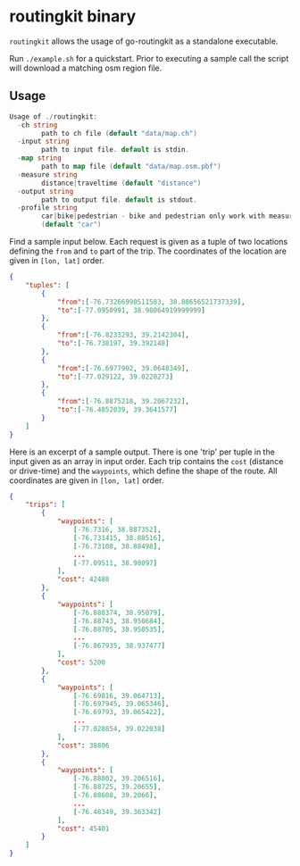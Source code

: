 # routingkit binary

`routingkit` allows the usage of go-routingkit as a standalone executable.

Run `./example.sh` for a quickstart. Prior to executing a sample call the script
will download a matching osm region file.

## Usage

```go
Usage of ./routingkit:
  -ch string
        path to ch file (default "data/map.ch")
  -input string
        path to input file. default is stdin.
  -map string
        path to map file (default "data/map.osm.pbf")
  -measure string
        distance|traveltime (default "distance")
  -output string
        path to output file. default is stdout.
  -profile string
        car|bike|pedestrian - bike and pedestrian only work with measure=distance
        (default "car")
```

Find a sample input below. Each request is given as a tuple of two locations
defining the `from` and `to` part of the trip. The coordinates of the location
are given in `[lon, lat]` order.

```json
{
    "tuples": [
        {
            "from":[-76.73266990511583, 38.88656521737339],
            "to":[-77.0950991, 38.98064919999999]
        },
        {
            "from":[-76.8233293, 39.2142304],
            "to":[-76.738197, 39.392148]
        },
        {
            "from":[-76.6977902, 39.0648349],
            "to":[-77.029122, 39.0220273]
        },
        {
            "from":[-76.8875218, 39.2067232],
            "to":[-76.4852039, 39.3641577]
        }
    ]
}
```

Here is an excerpt of a sample output. There is one 'trip' per tuple in the input
given as an array in input order. Each trip contains the `cost` (distance or
drive-time) and the `waypoints`, which define the shape of the route. All
coordinates are given in `[lon, lat]` order.

```json
{
    "trips": [
        {
            "waypoints": [
                [-76.7316, 38.887352],
                [-76.731415, 38.88516],
                [-76.73108, 38.88498],
                ...
                [-77.09511, 38.98097]
            ],
            "cost": 42480
        },
        {
            "waypoints": [
                [-76.888374, 38.95079],
                [-76.88743, 38.950684],
                [-76.88705, 38.950535],
                ...
                [-76.867935, 38.937477]
            ],
            "cost": 5200
        },
        {
            "waypoints": [
                [-76.69816, 39.064713],
                [-76.697945, 39.065346],
                [-76.69793, 39.065422],
                ...
                [-77.028854, 39.022038]
            ],
            "cost": 38806
        },
        {
            "waypoints": [
                [-76.88802, 39.206516],
                [-76.88725, 39.20655],
                [-76.88608, 39.2066],
                ...
                [-76.48349, 39.363342]
            ],
            "cost": 45401
        }
    ]
}

```
